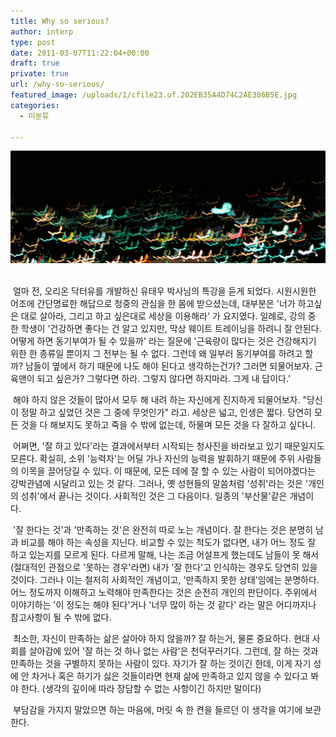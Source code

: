 ```yaml
---
title: Why so serious?
author: interp
type: post
date: 2011-03-07T11:22:04+00:00
draft: true
private: true
url: /why-so-serious/
featured_image: /uploads/1/cfile23.uf.202EB35A4D74C2AE386B5E.jpg
categories:
  - 미분류

---
```


  <img src="/uploads/1/cfile23.uf.202EB35A4D74C2AE386B5E.jpg" class="aligncenter" width="540" height="180" alt="" filename="110307.jpg" filemime="image/jpeg" />



  <br />&nbsp;얼마 전, 오리온 닥터유를 개발하신 유태우 박사님의 특강을 듣게 되었다. 시원시원한 어조에 간단명료한 해답으로 청중의 관심을 한 몸에 받으셨는데, 대부분은 '너가 하고싶은 대로 살아라, 그리고 하고 싶은대로 세상을 이용해라' 가 요지였다. 일례로, 강의 중 한 학생이 '건강하면 좋다는 건 알고 있지만, 막상 웨이트 트레이닝을 하려니 잘 안된다. 어떻게 하면 동기부여가 될 수 있을까' 라는 질문에 '근육량이 많다는 것은 건강해지기 위한 한 종류일 뿐이지 그 전부는 될 수 없다. 그런데 왜 일부러 동기부여를 하려고 할까? 남들이 옆에서 하기 때문에 나도 해야 된다고 생각하는건가? 그러면 되물어보자. 근육맨이 되고 싶은가? 그렇다면 하라. 그렇지 않다면 하지마라. 그게 내 답이다.'






  &nbsp;해야 하지 않은 것들이 많아서 모두 해 내려 하는 자신에게 진지하게 되물어보자. "당신이 정말 하고 싶었던 것은 그 중에 무엇인가" 라고. 세상은 넓고, 인생은 짧다. 당연히 모든 것을 다 해보지도 못하고 죽을 수 밖에 없는데, 하물며 모든 것을 다 잘하고 싶다니.&nbsp;






  &nbsp;어쩌면, '잘 하고 있다'라는 결과에서부터 시작되는 청사진을 바라보고 있기 때문일지도 모른다. 확실히, 소위 '능력자'는 어딜 가나 자신의 능력을 발휘하기 때문에 주위 사람들의 이목을 끌어당길 수 있다. 이 때문에, 모든 데에 잘 할 수 있는 사람이 되어야겠다는 강박관념에 시달리고 있는 것 같다. 그러나, 옛 성현들의 말씀처럼 '성취'라는 것은 '개인의 성취'에서 끝나는 것이다. 사회적인 것은 그 다음이다. 일종의 '부산물'같은 개념이다.&nbsp;






  &nbsp;'잘 한다는 것'과 '만족하는 것'은 완전히 따로 노는 개념이다. 잘 한다는 것은 분명히 남과 비교를 해야 하는 속성을 지닌다. 비교할 수 있는 척도가 없다면, 내가 어느 정도 잘 하고 있는지를 모르게 된다. 다르게 말해, 나는 조금 어설프게 했는데도 남들이 못 해서(절대적인 관점으로 '못하는 경우'라면) 내가 '잘 한다'고 인식하는 경우도 당연히 있을 것이다. 그러나 이는 철저히 사회적인 개념이고, '만족하지 못한 상태'임에는 분명하다. 어느 정도까지 이해하고 노력해야 만족한다는 것은 순전히 개인의 판단이다. 주위에서 이야기하는 '이 정도는 해야 된다'거나 '너무 많이 하는 것 같다' 라는 말은&nbsp;어디까지나 참고사항이 될 수 밖에 없다.






  &nbsp;최소한, 자신이 만족하는 삶은 살아야 하지 않을까? 잘 하는거, 물론 중요하다. 현대 사회를 살아감에 있어 '잘 하는 것 하나 없는 사람'은 천덕꾸러기다. 그런데, 잘 하는 것과 만족하는 것을 구별하지 못하는 사람이 있다. 자기가 잘 하는 것이긴 한데, 이게 자기 성에 안 차거나 혹은 하기가 싫은 것들이라면 현재 삶에 만족하고 있지 않을 수 있다고 봐야 한다. (생각의 깊이에 따라 장담할 수 없는 사항이긴 하지만 말이다)&nbsp;






  &nbsp;부담감을 가지지 말았으면 하는 마음에, 머릿 속 한 켠을 들르던 이 생각을 여기에 보관한다.
